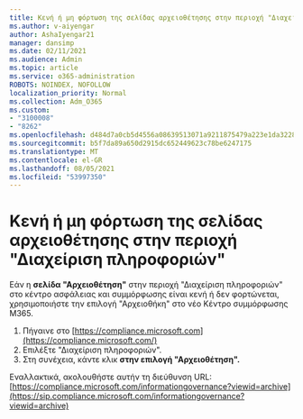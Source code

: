 ```yaml
---
title: Κενή ή μη φόρτωση της σελίδας αρχειοθέτησης στην περιοχή "Διαχείριση πληροφοριών"
ms.author: v-aiyengar
author: AshaIyengar21
manager: dansimp
ms.date: 02/11/2021
ms.audience: Admin
ms.topic: article
ms.service: o365-administration
ROBOTS: NOINDEX, NOFOLLOW
localization_priority: Normal
ms.collection: Adm_O365
ms.custom:
- "3100008"
- "8262"
ms.openlocfilehash: d484d7a0cb5d4556a08639513071a9211875479a223e1da3228c7074fadcf4c8
ms.sourcegitcommit: b5f7da89a650d2915dc652449623c78be6247175
ms.translationtype: MT
ms.contentlocale: el-GR
ms.lasthandoff: 08/05/2021
ms.locfileid: "53997350"
---
```

# <a name="archive-page-blank-or-not-loading-under-information-governance"></a>Κενή ή μη φόρτωση της σελίδας αρχειοθέτησης στην περιοχή "Διαχείριση πληροφοριών"

Εάν η **σελίδα "Αρχειοθέτηση"** στην περιοχή "Διαχείριση πληροφοριών" στο  κέντρο ασφάλειας και συμμόρφωσης είναι κενή ή δεν φορτώνεται, χρησιμοποιήστε την επιλογή "Αρχειοθήκη" στο νέο Κέντρο συμμόρφωσης M365.

1. Πήγαινε στο [https://compliance.microsoft.com](https://compliance.microsoft.com/)
1. Επιλέξτε "Διαχείριση πληροφοριών".
1. Στη συνέχεια, κάντε κλικ **στην επιλογή "Αρχειοθέτηση".**

Εναλλακτικά, ακολουθήστε αυτήν τη διεύθυνση URL: [https://compliance.microsoft.com/informationgovernance?viewid=archive](https://sip.compliance.microsoft.com/informationgovernance?viewid=archive)